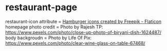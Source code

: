 # restaurant-page
restaurant-icon attribute = <a href="https://www.flaticon.com/free-icons/hamburger" title="hamburger icons">Hamburger icons created by Freepik - Flaticon</a>
homepage photo credit = Photo by Rajesh TP: https://www.pexels.com/photo/close-up-photo-of-biryani-dish-1624487/
body backgroudn = Photo by Life Of Pix: https://www.pexels.com/photo/clear-wine-glass-on-table-67468/